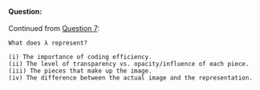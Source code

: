<b>Question:</b><br><br>
Continued from <a href="https://github.com/ashumeow/Computational-NeuroScience/blob/master/Week-4/Quiz/Theory/7.md">Question 7</a>:
```
What does λ represent?

(i) The importance of coding efficiency.
(ii) The level of transparency vs. opacity/influence of each piece.
(iii) The pieces that make up the image.
(iv) The difference between the actual image and the representation.
```
